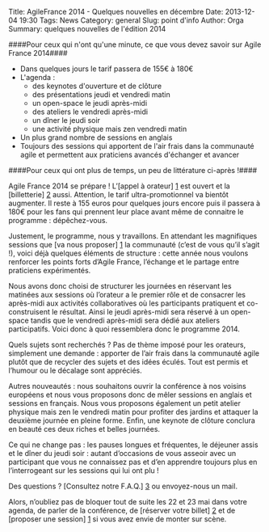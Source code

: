 Title: AgileFrance 2014 - Quelques nouvelles en décembre
Date: 2013-12-04 19:30
Tags: News
Category: general
Slug: point d'info
Author: Orga
Summary: quelques nouvelles de l'édition 2014

####Pour ceux qui n'ont qu'une minute, ce que vous devez savoir sur Agile France 2014####

* Dans quelques jours le tarif passera de 155€ à 180€
* L'agenda :
    * des keynotes d'ouverture et de clôture
    * des présentations jeudi et vendredi matin
    * un open-space le jeudi après-midi
    * des ateliers le vendredi après-midi
    * un dîner le jeudi soir
    * une activité physique mais zen vendredi matin
* Un plus grand nombre de sessions en anglais
* Toujours des sessions qui apportent de l'air frais dans la communauté agile et permettent aux praticiens avancés d'échanger et avancer


####Pour ceux qui ont plus de temps, un peu de littérature ci-après !####


Agile France 2014 se prépare ! L’[appel à orateur] [1] est ouvert et la [billetterie] [2] aussi. Attention, le tarif ultra-promotionnel va bientôt augmenter. Il reste à 155 euros pour quelques jours encore puis il passera à 180€ pour les fans qui prennent leur place avant même de connaitre le programme : dépêchez-vous.

Justement, le programme, nous y travaillons. En attendant les magnifiques sessions que [va nous proposer] [1] la communauté (c’est de vous qu’il s’agit !), voici déjà quelques éléments de structure : cette année nous voulons renforcer les points forts d’Agile France, l’échange et le partage entre praticiens expérimentés.

Nous avons donc choisi de structurer les journées en réservant les matinées aux sessions où l’orateur a le premier rôle et de consacrer les après-midi aux activités collaboratives où les participants pratiquent et co-construisent le résultat.
Ainsi le jeudi après-midi sera réservé à un open-space tandis que le vendredi après-midi sera dédié aux ateliers participatifs. Voici donc à quoi ressemblera donc le programme 2014.

Quels sujets sont recherchés ?
Pas de thème imposé pour les orateurs, simplement une demande : apporter de l’air frais dans la communauté agile plutôt que de recycler des sujets et des idées éculés. Tout est permis et l’humour ou le décalage sont appréciés. 

Autres nouveautés : nous souhaitons ouvrir la conférence à nos voisins européens et nous vous proposons donc de mêler sessions en anglais et sessions en français. Nous vous proposons également un petit atelier physique mais zen le vendredi matin pour profiter des jardins et attaquer la deuxième journée en pleine forme. Enfin, une keynote de clôture conclura en beauté ces deux riches et belles journées.

Ce qui ne change pas : les pauses longues et fréquentes, le déjeuner assis et le dîner du jeudi soir : autant d’occasions de vous asseoir avec un participant que vous ne connaissez pas et d’en apprendre toujours plus en l’interrogeant sur les sessions qui lui ont plu !

Des questions ? [Consultez notre F.A.Q.] [3] ou envoyez-nous un mail.

Alors, n’oubliez pas de bloquer tout de suite les 22 et 23 mai dans votre agenda, de parler de la conférence, de [réserver votre billet] [2] et de [proposer une session] [1] si vous avez envie de monter sur scène.


[1]:http://call4paper-agileconf.herokuapp.com/
[2]:http://www.conference-agile.fr/index.html
[3]:http://www.conference-agile.fr/pages/faq.html
[4]:mailto:contact@conference-agile.fr
